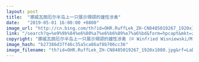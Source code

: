 ```yaml
---
layout: post
title:  "挪威瓦朗厄尔半岛上一只展示翎颌的雄性涉禽"
date:   "2019-05-01 16:00:00 +0800"
image_url: "http://cn.bing.com/th?id=OHR.RuffLek_ZH-CN8485019267_1920x1080.jpg&rf=LaDigue_1920x1080.jpg&pid=hp"
link: "/search?q=%e9%9b%84%e6%80%a7%e6%b6%89%e7%a6%bd&form=hpcapt&mkt=zh-cn"
copyright: "挪威瓦朗厄尔半岛上一只展示翎颌的雄性涉禽 (© Winfried Wisniewski/Minden Pictures)"
image_hash: "b27386d37f46c35a5ca86af8b706cc36"
image_filename: "th?id=OHR.RuffLek_ZH-CN8485019267_1920x1080.jpg&rf=LaDigue_1920x1080.jpg&pid=hp"
---
```

